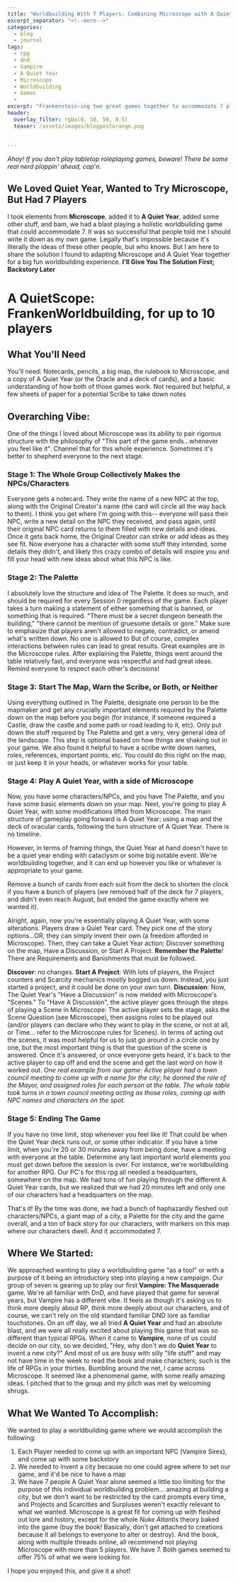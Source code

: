 ```yaml
---
title: "Worldbuilding With 7 Players: Combining Microscope with A Quiet Year"
excerpt_separator: "<!--more-->"
categories:
  - blog
  - journal
tags: 
  - rpg
  - dnd
  - Vampire
  - A Quiet Year
  - Microscope
  - Worldbuilding
  - Games
  - 
excerpt: "Frankenstein-ing two great games together to accommodate 7 players and flesh out an RPG world, and we had fun doing it"
header:
  overlay_filter: rgba(0, 50, 50, 0.5)
  teaser: /assets/images/blogpostorange.png


---
```

*Ahoy! If you don't play tabletop roleplaying games, beware! There be some real nerd ploppin' ahead, cap'n.*

## We Loved Quiet Year, Wanted to Try Microscope, But Had 7 Players

I took elements from **Microscope**, added it to **A Quiet Year**, added some other stuff, and bam, we had a blast playing a holistic worldbuilding game that could accommodate 7. It was so successful that people told me I should write it down as my own game. Legally that's impossible because it's literally the ideas of these other people, but who knows. But I am here to share the solution I found to adapting Microscope and A Quiet Year together for a big fun worldbuilding experience. **I'll Give You The Solution First; Backstory Later**


# **A QuietScope**: FrankenWorldbuilding, for up to 10 players
## What You'll Need
You'll need: Notecards, pencils, a big map, the rulebook to Microscope, and a copy of A Quiet Year (or the Oracle and a deck of cards), and a basic understanding of how both of those games work. Not required but helpful, a few sheets of paper for a potential Scribe to take down notes 

## Overarching Vibe: 
One of the things I loved about Microscope was its ability to pair rigorous structure with the philosophy of "This part of the game ends...whenever you feel like it". Channel that for this whole experience. Sometimes it's better to shepherd everyone to the next stage.

### Stage 1: The Whole Group Collectively Makes the NPCs/Characters
Everyone gets a notecard. They write the name of a new NPC at the top, along with the Original Creator's name (the card will circle all the way back to them). I think you get where I'm going with this-- everyone will pass their NPC, write a new detail on the NPC they received, and pass again, until their original NPC card returns to them filled with new details and ideas. Once it gets back home, the Original Creator can strike or add ideas as they see fit. Now everyone has a character with some stuff they intended, some details they didn't, and likely this crazy combo of details will inspire you and fill your head with new ideas about what this NPC is like.

### Stage 2: The Palette
I absolutely love the structure and idea of The Palette. It does so much, and should be required for every Session 0 regardless of the game. Each player takes a turn making a statement of either something that is banned, or something that is required. "There must be a secret dungeon beneath the building," "there cannot be mention of gruesome details or gore." Make sure to emphasize that players aren't allowed to negate, contradict, or amend what's written down. No one is allowed to But of course, complex interactions between rules can lead to great results. Great examples are in the Microscope rules. After explaining the Palette, things went around the table relatively fast, and everyone was respectful and had great ideas. Remind everyone to respect each other's decisions! 

### Stage 3: Start The Map, Warn the Scribe, or Both, or Neither
Using everything outlined in The Palette, designate one person to be the mapmaker and get any crucially important elements required by the Palette down on the map before you begin (for instance, if someone required a Castle, draw the castle and some path or road leading to it, etc). Only put down the stuff required by The Palette and get a very, very general idea of the landscape. This step is optional based on how things are shaking out in your game.
We also found it helpful to have a scribe write down names, roles, references, important points, etc. You could do this right on the map, or just keep it in your heads, or whatever works for your table. 

### Stage 4: Play A Quiet Year, with a side of Microscope 
Now, you have some characters/NPCs, and you have The Palette, and you have some basic elements down on your map. Next, you're going to play A Quiet Year, with some modifications lifted from Microscope. The main structure of gameplay going forward is A Quiet Year; using a map and the deck of oracular cards, following the turn structure of A Quiet Year. There is no timeline. 

However, in terms of framing things, the Quiet Year at hand doesn't have to be a quiet year ending with cataclysm or some big notable event. We're worldbuilding together, and it can end up however you like or whatever is appropriate to your game. 

Remove a bunch of cards from each suit from the deck to shorten the clock if you have a bunch of players (we removed half of the deck for 7 players, and didn't even reach August, but ended the game exactly where we wanted it).

Alright, again, now you're essentially playing A Quiet Year, with some alterations. Players draw a Quiet Year card. They pick one of the story options...OR, they can simply invent their own (a freedom afforded in Microscope). Then, they can take a Quiet Year action; Discover something on the map, Have a Discussion, or Start A Project. **Remember the Palette**! There are Requirements and Banishments that must be followed.

**Discover**: no changes.
**Start A Project**: With lots of players, the Project counters and Scarcity mechanics mostly bogged us down. Instead, you just started a project, and it could be done on your own turn.
**Discussion**: Now, The Quiet Year's "Have a Discussion" is now melded with Microscope's "Scenes." To "Have A Discussion", the active player goes through the steps of playing a Scene in Microscope:
The active player sets the stage, asks the Scene Question (see Microscope), then assigns roles to be played out (and/or players can declare who they want to play in the scene, or not at all, or Time... refer to the Microscope rules for Scenes). In terms of acting out the scenes, it was most helpful for us to just go around in a circle one by one, but the most important thing is that the question of the scene is answered. Once it's answered, or once everyone gets heard, it's back to the active player to cap off and end the scene and get the last word on how it worked out. *One real example from our game: Active player had a town council meeting to come up with a name for the city; he donned the role of the Mayor, and assigned roles for each person at the table. The whole table took turns in a town council meeting acting as those roles, coming up with NPC names and characters on the spot.*

### Stage 5: Ending The Game 
If you have no time limit, stop whenever you feel like it! That could be when the Quiet Year deck runs out, or some other indicator. If you have a time limit, when you're 20 or 30 minutes away from being done, have a meeting with everyone at the table. Determine any last important world elements you must get down before the session is over. For instance, we're worldbuilding for another RPG. Our PC's for this rpg all needed a headquarters, somewhere on the map. We had tons of fun playing through the different A Quiet Year cards, but we realized that we had 20 minutes left and only one of our characters had a headquarters on the map. 

That's it! By the time was done, we had a bunch of haphazardly fleshed out characters/NPCs, a giant map of a city, a Palette for the city and the game overall, and a ton of back story for our characters, with markers on this map where our characters dwell. And it accommodated 7. 

## Where We Started: 
We approached wanting to play a worldbuilding game "as a tool" or with a purpose of it being an introductory step into playing a new campaign. Our group of seven is gearing up to play our first **Vampire: The Masquerade** game. We're all familiar with DnD, and have played that game for several years, but Vampire has a different vibe. It feels as though it's asking us to think more deeply about RP, think more deeply about our characters, and of course, we can't rely on the old standard familiar DND lore as familiar touchstones. On an off day, we all tried **A Quiet Year** and had an absolute blast, and we were all really excited about playing this game that was so different than typical RPGs. 
When it came to **Vampire**, none of us could decide on our city, so we decided, "Hey, why don't we do **Quiet Year** to invent a new city?" And most of us are busy with silly "life stuff" and may not have time in the week to read the book and make characters; such is the life of RPGs in your thirties.
Bumbling around the net, I came across Microscope. It seemed like a phenomenal game, with some really amazing ideas. I pitched that to the group and my pitch was met by welcoming shrugs. 
## What We Wanted To Accomplish: 
We wanted to play a worldbuilding game where we would accomplish the following:
1. Each Player needed to come up with an important NPC (Vampire Sires), and come up with some backstory
2. We needed to invent a city because no one could agree where to set our game, and it'd be nice to have a map
3. We have 7 people
A Quiet Year alone seemed a little too limiting for the purpose of this individual worldbuilding problem... amazing at building a city, but we don't want to be restricted by the card prompts every time, and Projects and Scarcities and Surpluses weren't exactly relevant to what we wanted. Microscope is a great fit for coming up with fleshed out lore and history, except for the whole *Nuke Atlantis* theory baked into the game (buy the book! Basically, don't get attached to creations because it all belongs to everyone to alter or destroy). And the book, along with multiple threads online, all recommend not playing Microscope with more than 5 players. We have 7. 
Both games seemed to offer 75% of what we were looking for.

I hope you enjoyed this, and give it a shot!